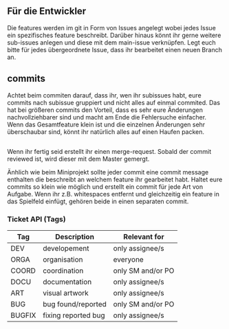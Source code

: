 ## Für die Entwickler

Die features werden im git in Form von Issues angelegt wobei jedes Issue ein spezifisches feature beschreibt.
Darüber hinaus könnt ihr gerne weitere sub-issues anlegen und diese mit dem main-issue verknüpfen.
Legt euch bitte für jedes übergeordnete Issue, dass ihr bearbeitet einen neuen Branch an.

## commits

Achtet beim commiten darauf, dass ihr, wen ihr subissues habt, eure commits nach subissue gruppiert und nicht alles auf einmal commited.
Das hat bei größeren commits den Vorteil, dass es sehr eure Änderungen nachvollziehbarer sind und macht am Ende die Fehlersuche einfacher.
Wenn das Gesamtfeature klein ist und die einzelnen Änderungen sehr überschaubar sind, könnt ihr natürlich alles auf einen Haufen packen.

## 

Wenn ihr fertig seid erstellt ihr einen merge-request.
Sobald der commit reviewed ist, wird dieser mit dem Master gemergt.

Änhlich wie beim Miniprojekt sollte jeder commit eine commit message enthalten die beschreibt an welchem feature ihr gearbeitet habt.
Haltet eure commits so klein wie möglich und erstellt ein commit für jede Art von Aufgabe.
Wenn ihr z.B. whitespaces entfernt und gleichzeitig ein feature in das Spielfeld einfügt, gehören beide in einen separaten commit.


### Ticket API (Tags)
| Tag    | Description         | Relevant for      |
| ------ | ------------------- | ----------------- |
| DEV    | developement        | only assignee/s   |
| ORGA   | organisation        | everyone          |
| COORD  | coordination        | only SM and/or PO |
| DOCU   | documentation       | only assignee/s   |
| ART    | visual artwork      | only assignee/s   |
| BUG    | bug found/reported  | only SM and/or PO |
| BUGFIX | fixing reported bug | only assignee/s   |




